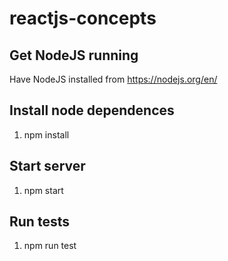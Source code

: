 # reactjs-concepts

## Get NodeJS running
Have NodeJS installed from https://nodejs.org/en/

## Install node dependences
1. npm install

## Start server
1. npm start


## Run tests
1. npm run test